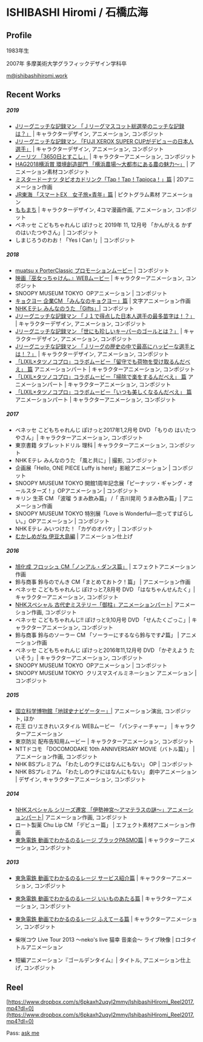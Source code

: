 # ISHIBASHI Hiromi / 石橋広海

## Profile

1983年生

2007年 多摩美術大学グラフィックデザイン学科卒

[m@ishibashihiromi.work](mailto:m@ishibashihiromi.work)

## Recent Works

##### 2019

- [Jリーグニッチな記録マン 「Ｊリーグマスコット総選挙のニッチな記録は？」](https://www.youtube.com/watch?v=UADV0hmUbDY)  | キャラクターデザイン, アニメーション, コンポジット 
- [Jリーグニッチな記録マン 「FUJI XEROX SUPER CUPがデビューの日本人選手」](https://www.youtube.com/watch?v=JUg130IeNH0)  | キャラクターデザイン, アニメーション, コンポジット
- [ノーリツ 「3650日とすこし」](https://www.noritz.co.jp/noritzchannel/)  | キャラクターアニメーション, コンポジット
- [HAG2018横浜賞 環境創造部門 「横浜農場〜大都市にある農の魅力〜」](https://www.youtube.com/watch?v=euWBPZLpFCs&feature=youtu.be) | アニメーション素材コンポジット
- [ミスタードーナツ タピオカドリンク「Tap！Tap！Tapioca！」篇](https://www.youtube.com/watch?v=3o3lrDLNrDw)  | 2Dアニメーション作画
- [JR東海 「スマートEX　女子旅×青年」篇](https://www.youtube.com/watch?v=zl-jiY2Lbm4)  | ピクトグラム素材 アニメーション
- [ももまち](https://twitter.com/momotaro_machi)  | キャラクターデザイン, 4コマ漫画作画, アニメーション, コンポジット
- ベネッセ こどもちゃれんじ ぽけっと 2019年 11, 12月号 「かんがえる かずのはいたつやさん」| コンポジット
- しまじろうのわお！「Yes I Can !」| コンポジット

##### 2018

- [muatsu x PorterClassic プロモーションムービー](https://www.instagram.com/p/Bdcaqqbl5vG/?taken-by=porter_classic_ginza)  | コンポジット
- [映画『巫女っちゃけん。』WEBムービー](https://www.youtube.com/watch?v=dqJc2iG-XyE) | キャラクターアニメーション, コンポジット
- SNOOPY MUSEUM TOKYO ‏  OPアニメーション | コンポジット
- [キョクヨー 企業CM 「みんなのキョクヨー」篇](https://www.youtube.com/watch?v=7-gvt02_3Io) | 文字アニメーション作画
- [NHK Eテレ みんなのうた 「Gifts」](http://www.nhk.or.jp/minna/songs/MIN201808_01/)| コンポジット
- [Jリーグニッチな記録マン 「Ｊ１で得点した日本人選手の最多苗字は！？」](https://www.youtube.com/watch?v=392NFWhtB8Q)  | キャラクターデザイン, アニメーション, コンポジット
- [Jリーグニッチな記録マン 「世にも珍しいキーパーのゴールとは？」](https://www.youtube.com/watch?v=GrgVi_4dfHU)  | キャラクターデザイン, アニメーション, コンポジット 
- [Jリーグニッチな記録マン 「Ｊリーグの歴史の中で最高にハッピーな選手とは！？」](https://www.youtube.com/watch?v=akEgTTGjYG0)  | キャラクターデザイン, アニメーション, コンポジット 
- [「LIXIL×タツノコプロ」コラボムービー「留守でも荷物を受け取るんだべえ」 篇](https://youtu.be/Ef7EfXrb_rU) アニメーションパート | キャラクターアニメーション, コンポジット 
- [「LIXIL×タツノコプロ」コラボムービー「掃除で楽をするんだべえ」 篇](https://youtu.be/biJkcPHxcRA) アニメーションパート | キャラクターアニメーション, コンポジット 
- [「LIXIL×タツノコプロ」コラボムービー「いつも美しくなるんだべえ」 篇](https://youtu.be/P3zsNgBE4SA) アニメーションパート | キャラクターアニメーション, コンポジット 


##### 2017

- ベネッセ こどもちゃれんじ ぽけっと2017年1,2月号 DVD 「もりの はいたつやさん」| キャラクターアニメーション,  コンポジット
- 東京書籍 タブレットドリル 理科 | キャラクターアニメーション, コンポジット
- NHK Eテレ みんなのうた 「風と共に」| 撮影, コンポジット
- 企画展「Hello, ONE PIECE Luffy is here!」影絵アニメーション | コンポジット
- SNOOPY MUSEUM TOKYO ‏開館1周年記念展「ピーナッツ・ギャング・オールスターズ！」OPアニメーション | コンポジット
- キリン 生茶 CM 「波瑠 うまみ飲み篇」 /「 吉川晃司 うまみ飲み篇」| アニメーション作画
- SNOOPY MUSEUM TOKYO ‏特別展「Love is Wonderful―恋ってすばらしい。」OPアニメーション | コンポジット
- NHK Eテレ みいつけた！「カゲのオバケ」| コンポジット
- [むかしめがね 伊豆大島編](http://www.robot.co.jp/special/mukashimegane/) | アニメーション仕上げ

##### 2016

- [旭化成 フロッシュ CM「ノンアル・ダンス篇」](http://www.asahi-kasei.co.jp/asahi/jp/news/2015/li160301.html) | エフェクトアニメーション作画
- 鈴与商事 鈴与のでんき CM「まとめておトク！篇」 | アニメーション作画
- ベネッセ こどもちゃれんじ ぽけっと7,8月号 DVD 「はなちゃんせんたく」| キャラクターアニメーション, コンポジット
- [NHKスペシャル 古代史ミステリー「御柱」アニメーションパート](http://www6.nhk.or.jp/special/detail/index.html?aid=20160626)| アニメーション作画, コンポジット
- ベネッセ こどもちゃれんじ!! ぽけっと9,10月号 DVD 「せんたくごっこ」| キャラクターアニメーション, コンポジット
- 鈴与商事 鈴与のソーラー CM 「ソーラーにするなら鈴与です♪篇」 | アニメーション作画
- ベネッセ こどもちゃれんじ ぽけっと2016年11,12月号 DVD 「かぞえよう たいそう」| キャラクターアニメーション, コンポジット
- SNOOPY MUSEUM TOKYO ‏  OPアニメーション | コンポジット
- SNOOPY MUSEUM TOKYO ‏ クリスマスイルミネーション アニメーション | コンポジット

##### 2015

- [国立科学博物館「地球史ナビゲーター」](http://www.kahaku.go.jp/exhibitions/permanent/renewal2015/)| アニメーション演出, コンポジット, ほか
- 花王 ロリエきれいスタイル WEBムービー 「パンティーチャー」 | キャラクターアニメーション
- 東京防災 配布告知用ムービー | キャラクターアニメーション, コンポジット 
- NTTドコモ 「DOCOMODAKE 10th ANNIVERSARY MOVIE（バトル篇）」 |  アニメーション作画, コンポジット
- NHK BSプレミアム 「わたしのウチにはなんにもない」 OP | コンポジット 
- NHK BSプレミアム 「わたしのウチにはなんにもない」 劇中アニメーション | デザイン, キャラクターアニメーション, コンポジット

##### 2014

- [NHKスペシャル シリーズ遷宮 「伊勢神宮～アマテラスの謎～」アニメーションパート](http://www6.nhk.or.jp/special/detail/index.html?aid=20140101)| アニメーション作画, コンポジット
- ロート製薬 Chu Lip CM 「デビュー篇」 | エフェクト素材アニメーション作画
- [東急電鉄 動画でわかるのるレージ ブラックPASMO篇](https://www.youtube.com/watch?v=kyySgVGNvdo) | キャラクターアニメーション, コンポジット

##### 2013

- [東急電鉄 動画でわかるのるレージ サービス紹介篇](https://www.youtube.com/watch?v=XTnZtpY9pu0) | キャラクターアニメーション, コンポジット

- [東急電鉄 動画でわかるのるレージ いいものあたる篇](https://www.youtube.com/watch?v=RKPreu9xPZU) | キャラクターアニメーション, コンポジット

- [東急電鉄 動画でわかるのるレージ  ふえてーる篇](https://www.youtube.com/watch?v=kYj_NymFWOg) | キャラクターアニメーション, コンポジット

- 柴咲コウ  Live Tour 2013 ～neko's live 猫幸 音楽会～ ライブ映像  | ロゴタイトルアニメーション

- 短編アニメーション『ゴールデンタイム』| タイトル, アニメーション仕上げ, コンポジット


## Reel

[https://www.dropbox.com/s/6pkaxh2uqyl2mmy/IshibashiHiromi_Reel2017.mp4?dl=0](https://www.dropbox.com/s/6pkaxh2uqyl2mmy/IshibashiHiromi_Reel2017.mp4?dl=0)

Pass: [ask me](mailto:ishbsh@gmail.com)

